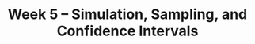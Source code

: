 ---
title: Week 5 – Simulation, Sampling, and Confidence Intervals
weekNumber: 5
days:
    - date: 2025-4-28
      events: 
        - name: LEC 13
          type: lecture
          title: Distributions and Sampling
          url:
          html:
          podcast:
          readings:
            - name: CIT 10.0-10.4
              url: https://inferentialthinking.com/chapters/10/Sampling_and_Empirical_Distributions.html
          keywords: probability vs. empirical distribution, SRS, .sample, parameter, statistic
        - name: HW 3
          type: hw
          title: DataFrames, Control Flow, and Probability
          url:
        - name: DISC 5
          type: disc
          title: Probability and Simulation
          url:
    - date: 2025-4-30
      events: 
        - name: REV
          type: review
          title: Midterm Review
          url:
          html:
          podcast:
          readings:
    - date: 2025-5-2
      events: 
        - name: EXAM
          type: exam
          title: <b>Midterm Exam covers Lectures 1-12</b>
---